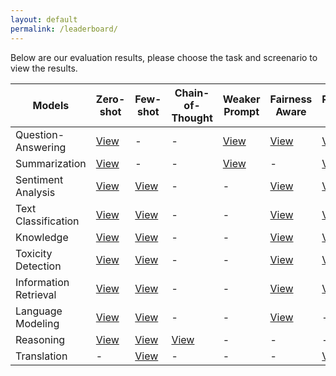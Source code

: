 ```yaml
---
layout: default
permalink: /leaderboard/
---
```


Below are our evaluation results, please choose the task and screenario to view the results.

<table class="table table-striped table-bordered table-sm w-100" cellspacing="0">
    <thead>
        <tr class="text-center">
            <th><b>Models</b></th>
            <th><b>Zero-shot</b></th>
            <th><b>Few-shot</b></th>
            <th><b>Chain-of-Thought</b></th>
            <th><b>Weaker Prompt</b></th>
            <th><b>Fairness Aware</b></th>
            <th><b>Robustness Aware</b></th>
            <th><b>Bias & Toxicity</b></th>
        </tr>
    </thead>
    <tbody>
        <tr class="text-center">
            <td>
                Question-Answering
            </td>
            <td>
                <a href="{{ site.baseurl }}/leaderboard/zero-shot/question-answering">View</a>
            </td>
            <td>
                -
            </td>
            <td>
                -
            </td>
            <td>
                <a href="{{ site.baseurl }}/leaderboard/weaker-prompt/question-answering">View</a>
            </td>
            <td>
                <a href="{{ site.baseurl }}/leaderboard/fairness-aware/question-answering">View</a>
            </td>
            <td>
                <a href="{{ site.baseurl }}/leaderboard/robustness-aware/question-answering">View</a>
            </td>
            <td>
                <a href="{{ site.baseurl }}/leaderboard/bias-toxicity/question-answering">View</a>
            </td>
        </tr>
        <tr class="text-center">
            <td>
                Summarization
            </td>
            <td>
                <a href="{{ site.baseurl }}/leaderboard/zero-shot/summarization">View</a>
            </td>
            <td>
                -
            </td>
            <td>
                -
            </td>
            <td>
                <a href="{{ site.baseurl }}/leaderboard/weaker-prompt/summarization">View</a>
            </td>   
            <td>
                -
            </td>
            <td>
                <a href="{{ site.baseurl }}/leaderboard/robustness-aware/summarization">View</a>
            </td>
            <td>
                <a href="{{ site.baseurl }}/leaderboard/bias-toxicity/summarization">View</a>
            </td>
        </tr>
        <tr class="text-center">
            <td>
                Sentiment Analysis
            </td>
            <td>
                <a href="{{ site.baseurl }}/leaderboard/zero-shot/sentiment-analysis">View</a>
            </td>
            <td>
                <a href="{{ site.baseurl }}/leaderboard/few-shot/sentiment-analysis">View</a>
            </td>
            <td>
                -
            </td>
            <td>
                -
            </td>
            <td>
                <a href="{{ site.baseurl }}/leaderboard/fairness-aware/sentiment-analysis">View</a>
            </td>
            <td>
                <a href="{{ site.baseurl }}/leaderboard/robustness-aware/sentiment-analysis">View</a>
            </td>
            <td>
                -
            </td>
        </tr>
        <tr class="text-center">
            <td>
                Text Classification
            </td>
            <td>
                <a href="{{ site.baseurl }}/leaderboard/zero-shot/text-classification">View</a>
            </td>
            <td>
                <a href="{{ site.baseurl }}/leaderboard/few-shot/text-classification">View</a>
            </td>
            <td>
                -
            </td>
            <td>
                -
            </td>
            <td>
                <a href="{{ site.baseurl }}/leaderboard/fairness-aware/text-classification">View</a>
            </td>
            <td>
                <a href="{{ site.baseurl }}/leaderboard/robustness-aware/text-classification">View</a>
            </td>
            <td>
                -
            </td>
        </tr>
        <tr class="text-center">
            <td>
                Knowledge
            </td>
            <td>
                <a href="{{ site.baseurl }}/leaderboard/zero-shot/knowledge">View</a>
            </td>
            <td>
                <a href="{{ site.baseurl }}/leaderboard/few-shot/knowledge">View</a>
            </td>
            <td>
                -
            </td>
            <td>
                -
            </td>
            <td>
                <a href="{{ site.baseurl }}/leaderboard/fairness-aware/knowledge">View</a>
            </td>
            <td>
                <a href="{{ site.baseurl }}/leaderboard/robustness-aware/knowledge">View</a>
            </td>
            <td>
                -
            </td>
        </tr>
        <tr class="text-center">
            <td>
                Toxicity Detection
            </td>
            <td>
                <a href="{{ site.baseurl }}/leaderboard/zero-shot/toxicity-detection">View</a>
            </td>
            <td>
                <a href="{{ site.baseurl }}/leaderboard/few-shot/toxicity-detection">View</a>
            </td>
            <td>
                -
            </td>
            <td>
                -
            </td>
            <td>
                <a href="{{ site.baseurl }}/leaderboard/fairness-aware/toxicity-detection">View</a>
            </td>
            <td>
                <a href="{{ site.baseurl }}/leaderboard/robustness-aware/toxicity-detection">View</a>
            </td>
            <td>
                -
            </td>
        </tr>
        <tr class="text-center">
            <td>
                Information Retrieval
            </td>
            <td>
                <a href="{{ site.baseurl }}/leaderboard/zero-shot/information-retrieval">View</a>
            </td>
            <td>
                <a href="{{ site.baseurl }}/leaderboard/few-shot/information-retrieval">View</a>
            </td>
            <td>
                -
            </td>
            <td>
                -
            </td>
            <td>
                <a href="{{ site.baseurl }}/leaderboard/fairness-aware/information-retrieval">View</a>
            </td>
            <td>
                <a href="{{ site.baseurl }}/leaderboard/robustness-aware/information-retrieval">View</a>
            </td>
            <td>
                -
            </td>
        </tr>
        <tr class="text-center">
            <td>
                Language Modeling
            </td>
            <td>
                <a href="{{ site.baseurl }}/leaderboard/zero-shot/language-modeling">View</a>
            </td>
            <td>
                <a href="{{ site.baseurl }}/leaderboard/few-shot/language-modeling">View</a>
            </td>
            <td>
                -
            </td>
            <td>
                -
            </td>
            <td>
                <a href="{{ site.baseurl }}/leaderboard/fairness-aware/language-modeling">View</a>
            </td>
            <td>
                -
            </td>
            <td>
                -
            </td>
        </tr>
        <tr class="text-center">
            <td>
                Reasoning
            </td>
            <td>
                <a href="{{ site.baseurl }}/leaderboard/zero-shot/reasoning">View</a>
            </td>
            <td>
                <a href="{{ site.baseurl }}/leaderboard/few-shot/reasoning">View</a>
            </td>
            <td>
                <a href="{{ site.baseurl }}/leaderboard/chain-of-thought/reasoning">View</a>
            </td>
            <td>
                -
            </td>
            <td>
                -
            </td>
            <td>
                -
            </td>
            <td>
                -
            </td>
        </tr>
        <tr class="text-center">
            <td>
                Translation
            </td>
            <td>
                -
            </td>
            <td>
                <a href="{{ site.baseurl }}/leaderboard/few-shot/translation">View</a>
            </td>
            <td>
                -
            </td>
            <td>
                -
            </td>
            <td>
                -
            </td>
            <td>
                <a href="{{ site.baseurl }}/leaderboard/robustness-aware/translation">View</a>
            </td>
            <td>
                <a href="{{ site.baseurl }}/leaderboard/bias-toxicity/translation">View</a>
            </td>
        </tr>
    </tbody>
</table>